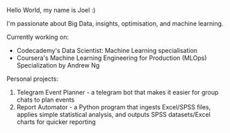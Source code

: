 Hello World, my name is Joel :)

I'm passionate about Big Data, insights, optimisation, and machine learning.

Currently working on:
- Codecademy's Data Scientist: Machine Learning specialisation
- Coursera's Machine Learning Engineering for Production (MLOps) Specialization by Andrew Ng

Personal projects:
1) Telegram Event Planner - a telegram bot that makes it easier for group chats to plan events 
2) Report Automator - a Python program that ingests Excel/SPSS files, applies simple statistical analysis, and outputs SPSS datasets/Excel charts for quicker reporting
